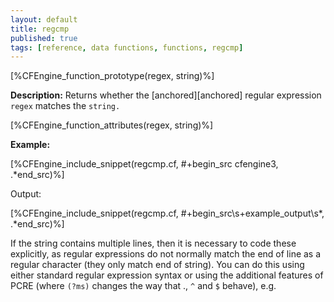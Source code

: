 ```yaml
---
layout: default
title: regcmp
published: true
tags: [reference, data functions, functions, regcmp]
---
```


[%CFEngine_function_prototype(regex, string)%]

**Description:** Returns whether the [anchored][anchored] regular expression 
`regex` matches the `string.`

[%CFEngine_function_attributes(regex, string)%]

**Example:**

[%CFEngine_include_snippet(regcmp.cf, #\+begin_src cfengine3, .*end_src)%]

Output:

[%CFEngine_include_snippet(regcmp.cf, #\+begin_src\s+example_output\s*, .*end_src)%]

If the string contains multiple lines, then it is necessary to code these
explicitly, as regular expressions do not normally match the end of line
as a regular character (they only match end of string). You can do this
using either standard regular expression syntax or using the additional
features of PCRE (where `(?ms)` changes the way that ., `^` and `$` behave), e.g.

